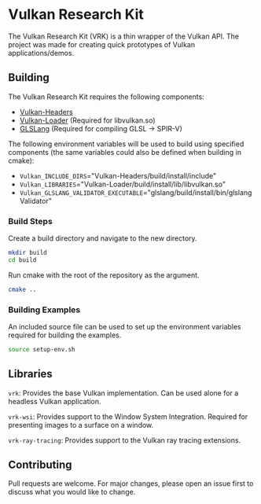 # Vulkan Research Kit

The Vulkan Research Kit (VRK) is a thin wrapper of the Vulkan API. The project was made for creating quick prototypes of Vulkan applications/demos.

## Building

The Vulkan Research Kit requires the following components:
- [Vulkan-Headers](https://github.com/KhronosGroup/Vulkan-Headers)
- [Vulkan-Loader](https://github.com/KhronosGroup/Vulkan-Loader) (Required for libvulkan.so)
- [GLSLang](https://github.com/KhronosGroup/glslang) (Required for compiling GLSL -> SPIR-V)

The following environment variables will be used to build using specified components (the same variables could also be defined when building in cmake):
- `Vulkan_INCLUDE_DIRS`="Vulkan-Headers/build/install/include"
- `Vulkan_LIBRARIES`="Vulkan-Loader/build/install/lib/libvulkan.so"
- `Vulkan_GLSLANG_VALIDATOR_EXECUTABLE`="glslang/build/install/bin/glslangValidator"

### Build Steps

Create a build directory and navigate to the new directory.
```bash
mkdir build
cd build
```
Run cmake with the root of the repository as the argument.
```bash
cmake ..
```

### Building Examples
An included source file can be used to set up the environment variables required for building the examples.
```bash
source setup-env.sh
```
## Libraries
`vrk`: Provides the base Vulkan implementation. Can be used alone for a headless Vulkan application.

`vrk-wsi`: Provides support to the Window System Integration. Required for presenting images to a surface on a window.

`vrk-ray-tracing`: Provides support to the Vulkan ray tracing extensions.

## Contributing
Pull requests are welcome. For major changes, please open an issue first to discuss what you would like to change.

